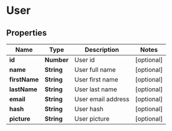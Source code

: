 # User

## Properties

Name | Type | Description | Notes
------------ | ------------- | ------------- | -------------
**id** | **Number** | User id | [optional] 
**name** | **String** | User full name | [optional] 
**firstName** | **String** | User first name | [optional] 
**lastName** | **String** | User last name | [optional] 
**email** | **String** | User email address | [optional] 
**hash** | **String** | User hash | [optional] 
**picture** | **String** | User picture | [optional] 


